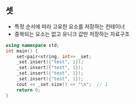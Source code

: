 ## 셋

- 특정 순서에 따라 고유한 요소를 저장하는 컨테이너
- 중복되는 요소는 없고 유니크 값만 저장하는 자료구조

```C++
using namespace std;
int main() {
    set<pair<string, int>> _set;
    _set.insert({"test", 1});
    _set.insert({"test", 1});
    _set.insert({"test", 1});
    _set.insert({"test", 1});
    cout << _set.size() << "\n";  // 1
    return 0;
}
```
